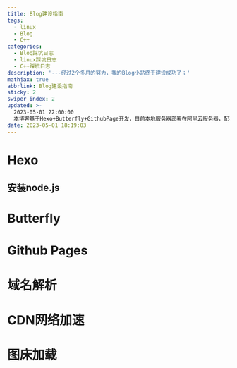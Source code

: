 ```yaml
---
title: Blog建设指南
tags:
  - linux
  - Blog
  - C++
categories:
  - Blog踩坑日志
  - linux踩坑日志
  - C++踩坑日志
description: '---经过2个多月的努力，我的Blog小站终于建设成功了；'
mathjax: true
abbrlink: Blog建设指南
sticky: 2
swiper_index: 2
updated: >-
  2023-05-01 22:00:00
  本博客基于Hexo+Butterfly+GithubPage开发，目前本地服务器部署在阿里云服务器，配套使用阿里云域名解析以及CDN网络加速，旨在记录我的程序猿进阶之路的各种坑
date: 2023-05-01 18:19:03
---
```

# Hexo

## 安装node.js

# Butterfly

# Github Pages

# 域名解析

# CDN网络加速

# 图床加载
